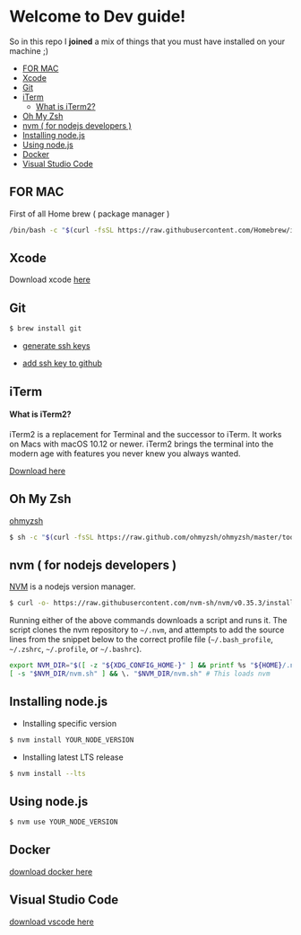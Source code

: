 # Welcome to Dev guide!

So in this repo I **joined** a mix of things that you must have installed on your machine ;)

  - [FOR  MAC](#for--mac)
  - [Xcode](#xcode)
  - [Git](#git)
  - [iTerm](#iterm)
      - [What is iTerm2?](#what-is-iterm2)
  - [Oh My Zsh](#oh-my-zsh)
  - [nvm ( for nodejs developers )](#nvm--for-nodejs-developers-)
  - [Installing node.js](#installing-nodejs)
  - [Using node.js](#using-nodejs)
  - [Docker](#docker)
  - [Visual Studio Code](#visual-studio-code)


## FOR  MAC

First of all Home brew ( package manager )

```bash
/bin/bash -c "$(curl -fsSL https://raw.githubusercontent.com/Homebrew/install/master/install.sh)"
```


## Xcode

Download xcode [here](https://apps.apple.com/br/app/xcode/id497799835?mt=12)

## Git

```bash
$ brew install git
```

- [generate ssh keys](https://help.github.com/en/enterprise/2.15/user/articles/generating-a-new-ssh-key-and-adding-it-to-the-ssh-agen)

- [add ssh key to github](https://help.github.com/pt/github/authenticating-to-github/adding-a-new-ssh-key-to-your-github-account)

## iTerm

#### What is iTerm2?

iTerm2 is a replacement for Terminal and the successor to iTerm. It works on Macs with macOS 10.12 or newer. iTerm2 brings the terminal into the modern age with features you never knew you always wanted.

[Download here](http://iterm2.com)

## Oh My Zsh

[ohmyzsh](https://ohmyz.sh/)

```bash
$ sh -c "$(curl -fsSL https://raw.github.com/ohmyzsh/ohmyzsh/master/tools/install.sh)"
```

## nvm ( for nodejs developers )
[NVM]([https://github.com/nvm-sh/nvma](https://github.com/nvm-sh/nvma)) is a nodejs version manager.

```bash
$ curl -o- https://raw.githubusercontent.com/nvm-sh/nvm/v0.35.3/install.sh | bash
```
Running either of the above commands downloads a script and runs it. The script clones the nvm repository to `~/.nvm`, and attempts to add the source lines from the snippet below to the correct profile file (`~/.bash_profile`, `~/.zshrc`, `~/.profile`, or `~/.bashrc`).

```bash
export NVM_DIR="$([ -z "${XDG_CONFIG_HOME-}" ] && printf %s "${HOME}/.nvm" || printf %s "${XDG_CONFIG_HOME}/nvm")"
[ -s "$NVM_DIR/nvm.sh" ] && \. "$NVM_DIR/nvm.sh" # This loads nvm
```

## Installing node.js

- Installing specific version
```bash
$ nvm install YOUR_NODE_VERSION
```

- Installing latest LTS release
```bash
$ nvm install --lts
```

## Using node.js

```bash
$ nvm use YOUR_NODE_VERSION 
```

## Docker

[download docker here](https://www.docker.com/products/docker-desktop)

## Visual Studio Code

[download vscode here](https://code.visualstudio.com/)
